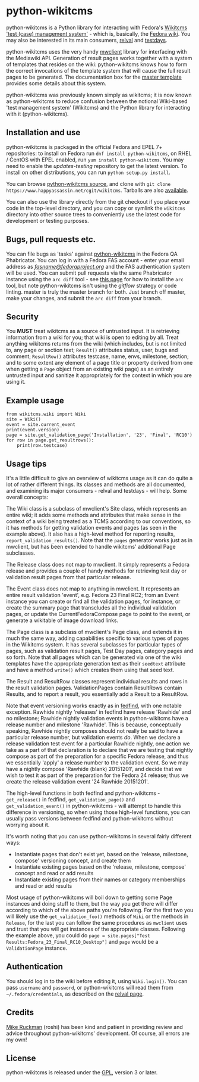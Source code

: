 # python-wikitcms

python-wikitcms is a Python library for interacting with Fedora's [Wikitcms 'test (case) management system'][1] - which is, basically, the [Fedora wiki][2]. You may also be interested in its main consumers, [relval][3] and [testdays][4].

python-wikitcms uses the very handy [mwclient][5] library for interfacing with the Mediawiki API. Generation of result pages works together with a system of templates that resides on the wiki: python-wikitcms knows how to form the correct invocations of the template system that will cause the full result pages to be generated. The documentation box for the [master template][6] provides some details about this system.

python-wikitcms was previously known simply as wikitcms; it is now known as python-wikitcms to reduce confusion between the notional Wiki-based 'test management system' (Wikitcms) and the Python library for interacting with it (python-wikitcms).

## Installation and use

python-wikitcms is packaged in the official Fedora and EPEL 7+ repositories: to install on Fedora run `dnf install python-wikitcms`, on RHEL / CentOS with EPEL enabled, run `yum install python-wikitcms`. You may need to enable the *updates-testing* repository to get the latest version. To install on other distributions, you can run `python setup.py install`.

You can browse [python-wikitcms source][7], and clone with `git clone https://www.happyassassin.net/cgit/wikitcms`. Tarballs are also [available][8].

You can also use the library directly from the git checkout if you place your code in the top-level directory, and you can copy or symlink the `wikitcms` directory into other source trees to conveniently use the latest code for development or testing purposes.

## Bugs, pull requests etc.

You can file bugs as 'tasks' against [python-wikitcms][9] in the Fedora QA Phabricator. You can log in with a Fedora FAS account - enter your email address as *fasname@fedoraproject.org* and the FAS authentication system will be used. You can submit pull requests via the same Phabricator instance using the `arc diff` tool - see [this page][10] for how to install the `arc` tool, but note python-wikitcms isn't using the *gitflow* strategy or code linting. master is truly the master branch for both. Just branch off master, make your changes, and submit the `arc diff` from your branch.

## Security

You **MUST** treat wikitcms as a source of untrusted input. It is retrieving information from a wiki for you; that wiki is open to editing by all. Treat anything wikitcms returns from the wiki (which includes, but is not limited to, any page or section text; `Result()` attributes status, user, bugs and comment; `ResultRow()` attributes testcase, name, envs, milestone, section; and to some extent any element of a page title or property derived from  one when getting a `Page` object from an existing wiki page) as an entirely untrusted input and sanitize it appropriately for the context in which you are using it.

## Example usage

    from wikitcms.wiki import Wiki
    site = Wiki()
    event = site.current_event
    print(event.version)
    page = site.get_validation_page('Installation', '23', 'Final', 'RC10')
    for row in page.get_resultrows():
        print(row.testcase)

## Usage tips

It's a little difficult to give an overview of wikitcms usage as it can do quite a lot of rather different things. Its classes and methods are all documented, and examining its major consumers - relval and testdays - will help. Some overall concepts:

The Wiki class is a subclass of mwclient's Site class, which represents an entire wiki; it adds some methods and attributes that make sense in the context of a wiki being treated as a TCMS according to our conventions, so it has methods for getting validation events and pages (as seen in the example above). It also has a high-level method for reporting results, `report_validation_results()`. Note that the `pages` generator works just as in mwclient, but has been extended to handle wikitcms' additional Page subclasses.

The Release class does not map to mwclient. It simply represents a Fedora release and provides a couple of handy methods for retrieving test day or validation result pages from that particular release.

The Event class does not map to anything in mwclient. It represents an entire result validation 'event', e.g. Fedora 23 Final RC2; from an Event instance you can create or find all the validation pages, for instance, or create the summary page that transcludes all the individual validation pages, or update the CurrentFedoraCompose page to point to the event, or generate a wikitable of image download links.

The Page class is a subclass of mwclient's Page class, and extends it in much the same way, adding capabilities specific to various types of pages in the Wikitcms system. It has several subclasses for particular types of pages, such as validation result pages, Test Day pages, category pages and so forth. Note that all pages which can be generated via one of the wiki templates have the appropriate generation text as their `seedtext` attribute and have a method `write()` which creates them using that seed text.

The Result and ResultRow classes represent individual results and rows in the result validation pages. ValidationPages contain ResultRows contain Results, and to report a result, you essentially add a Result to a ResultRow.

Note that event versioning works exactly as in [fedfind][11], with one notable exception. Rawhide nightly 'releases' in fedfind have release 'Rawhide' and no milestone; Rawhide nightly validation events in python-wikitcms have a release number and milestone 'Rawhide'. This is because, conceptually speaking, Rawhide nightly composes should not really be said to have a particular release number, but validation events *do*. When we declare a release validation test event for a particular Rawhide nightly, one action we take as a part of that declaration is to declare that we are testing that nightly compose as part of the preparation for a specific Fedora release, and thus we essentially 'apply' a release number to the validation event. So we may have a nightly compose 'Rawhide (blank) 20151201', and decide that we wish to test it as part of the preparation for the Fedora 24 release; thus we create the release validation event '24 Rawhide 20151201'.

The high-level functions in both fedfind and python-wikitcms - `get_release()` in fedfind, `get_validation_page()` and `get_validation_event()` in python-wikitcms - will attempt to handle this difference in versioning, so when using those high-level functions, you can usually pass versions between fedfind and python-wikitcms without worrying about it.

It's worth noting that you can use python-wikitcms in several fairly different ways:

* Instantiate pages that don't exist yet, based on the 'release, milestone, compose' versioning concept, and create them
* Instantiate existing pages based on the 'release, milestone, compose' concept and read or add results
* Instantiate existing pages from their names or category memberships and read or add results

Most usage of python-wikitcms will boil down to getting some Page instances and doing stuff to them, but the way you get there will differ according to which of the above paths you're following. For the first two you will likely use the `get_validation_foo()` methods of `Wiki` or the methods in `Release`, for the last you can follow the same procedures as `mwclient` uses and trust that you will get instances of the appropriate classes. Following the example above, you could do `page = site.pages["Test Results:Fedora_23_Final_RC10_Desktop"]` and `page` would be a `ValidationPage` instance.

## Authentication

You should log in to the wiki before editing it, using `Wiki.login()`. You can pass `username` and `password`, or python-wikitcms will read them from `~/.fedora/credentials`, as described on the [relval page][3].

## Credits

[Mike Ruckman][12] (roshi) has been kind and patient in providing review and advice throughout python-wikitcms' development. Of course, all errors are my own!

## License

python-wikitcms is released under the [GPL][13], version 3 or later.

 [1]: https://fedoraproject.org/wiki/Wikitcms
 [2]: https://fedoraproject.org/wiki
 [3]: https://www.happyassassin.net/relval
 [4]: https://www.happyassassin.net/testdays
 [5]: https://github.com/mwclient/mwclient
 [6]: https://fedoraproject.org/wiki/Template:Validation_results
 [7]: https://www.happyassassin.net/cgit/wikitcms/
 [8]: https://www.happyassassin.net/wikitcms/releases/
 [9]: https://phab.qadevel.cloud.fedoraproject.org/project/view/16/
 [10]: https://fedoraproject.org/wiki/User:Tflink/taskotron_contribution_guide
 [11]: https://www.happyassassin.net/fedfind
 [12]: https://roshi.fedorapeople.org/
 [13]: https://www.gnu.org/licenses/gpl.txt
